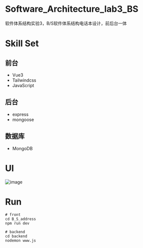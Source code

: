 # Software_Architecture_lab3_BS
软件体系结构实验3，B/S软件体系结构电话本设计，前后台一体

# Skill Set
## 前台
- Vue3
- Tailwindcss
- JavaScript

## 后台
- express
- mongoose

## 数据库
- MongoDB

# UI
![image](https://github.com/MarchRory/Software_Architecture_lab3_BS/blob/main/B_S_address/public/show.png)

# Run
```shell
# front
cd B_S_address
npm run dev

# backend
cd backend
nodemon www.js
```
